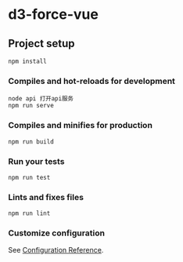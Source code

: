 # d3-force-vue

## Project setup
```
npm install
```

### Compiles and hot-reloads for development
```
node api 打开api服务
npm run serve
```

### Compiles and minifies for production
```
npm run build
```

### Run your tests
```
npm run test
```

### Lints and fixes files
```
npm run lint
```

### Customize configuration
See [Configuration Reference](https://cli.vuejs.org/config/).
